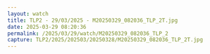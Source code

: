 ```yaml
---
layout: watch
title: TLP2 - 29/03/2025 - M20250329_082036_TLP_2T.jpg
date: 2025-03-29 08:20:36
permalink: /2025/03/29/watch/M20250329_082036_TLP_2
capture: TLP2/2025/202503/20250328/M20250329_082036_TLP_2T.jpg
---
```

